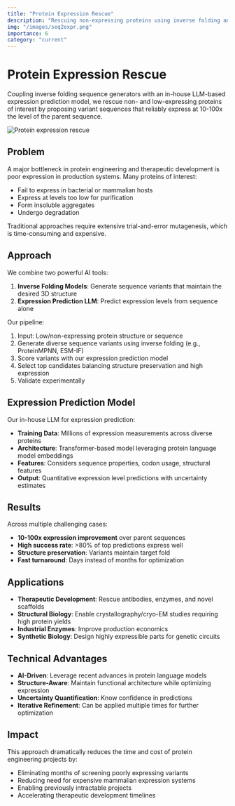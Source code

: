 ```yaml
---
title: "Protein Expression Rescue"
description: "Rescuing non-expressing proteins using inverse folding and LLM-based expression prediction"
img: "/images/seq2expr.png"
importance: 6
category: "current"
---
```


# Protein Expression Rescue

Coupling inverse folding sequence generators with an in-house LLM-based expression prediction model, we rescue non- and low-expressing proteins of interest by proposing variant sequences that reliably express at 10-100x the level of the parent sequence.

![Protein expression rescue](/images/seq2expr.png)

## Problem

A major bottleneck in protein engineering and therapeutic development is poor expression in production systems. Many proteins of interest:

- Fail to express in bacterial or mammalian hosts
- Express at levels too low for purification
- Form insoluble aggregates
- Undergo degradation

Traditional approaches require extensive trial-and-error mutagenesis, which is time-consuming and expensive.

## Approach

We combine two powerful AI tools:

1. **Inverse Folding Models**: Generate sequence variants that maintain the desired 3D structure
2. **Expression Prediction LLM**: Predict expression levels from sequence alone

Our pipeline:

1. Input: Low/non-expressing protein structure or sequence
2. Generate diverse sequence variants using inverse folding (e.g., ProteinMPNN, ESM-IF)
3. Score variants with our expression prediction model
4. Select top candidates balancing structure preservation and high expression
5. Validate experimentally

## Expression Prediction Model

Our in-house LLM for expression prediction:

- **Training Data**: Millions of expression measurements across diverse proteins
- **Architecture**: Transformer-based model leveraging protein language model embeddings
- **Features**: Considers sequence properties, codon usage, structural features
- **Output**: Quantitative expression level predictions with uncertainty estimates

## Results

Across multiple challenging cases:

- **10-100x expression improvement** over parent sequences
- **High success rate**: >80% of top predictions express well
- **Structure preservation**: Variants maintain target fold
- **Fast turnaround**: Days instead of months for optimization

## Applications

- **Therapeutic Development**: Rescue antibodies, enzymes, and novel scaffolds
- **Structural Biology**: Enable crystallography/cryo-EM studies requiring high protein yields
- **Industrial Enzymes**: Improve production economics
- **Synthetic Biology**: Design highly expressible parts for genetic circuits

## Technical Advantages

- **AI-Driven**: Leverage recent advances in protein language models
- **Structure-Aware**: Maintain functional architecture while optimizing expression
- **Uncertainty Quantification**: Know confidence in predictions
- **Iterative Refinement**: Can be applied multiple times for further optimization

## Impact

This approach dramatically reduces the time and cost of protein engineering projects by:

- Eliminating months of screening poorly expressing variants
- Reducing need for expensive mammalian expression systems
- Enabling previously intractable projects
- Accelerating therapeutic development timelines
